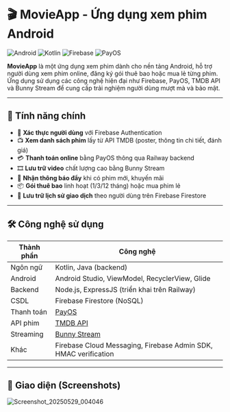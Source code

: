 # 🎬 MovieApp - Ứng dụng xem phim Android

![Android](https://img.shields.io/badge/Platform-Android-brightgreen) ![Kotlin](https://img.shields.io/badge/Language-Kotlin-blue) ![Firebase](https://img.shields.io/badge/Backend-Firebase-orange) ![PayOS](https://img.shields.io/badge/Payment-PayOS-blueviolet)

**MovieApp** là một ứng dụng xem phim dành cho nền tảng Android, hỗ trợ người dùng xem phim online, đăng ký gói thuê bao hoặc mua lẻ từng phim. Ứng dụng sử dụng các công nghệ hiện đại như Firebase, PayOS, TMDB API và Bunny Stream để cung cấp trải nghiệm người dùng mượt mà và bảo mật.

---

## 🚀 Tính năng chính

- 🔐 **Xác thực người dùng** với Firebase Authentication
- 📺 **Xem danh sách phim** lấy từ API TMDB (poster, thông tin chi tiết, đánh giá)
- 💳 **Thanh toán online** bằng PayOS thông qua Railway backend
- 🎞️ **Lưu trữ video** chất lượng cao bằng Bunny Stream
- 🔔 **Nhận thông báo đẩy** khi có phim mới, khuyến mãi
- 📦 **Gói thuê bao** linh hoạt (1/3/12 tháng) hoặc mua phim lẻ
- 🧾 **Lưu trữ lịch sử giao dịch** theo người dùng trên Firebase Firestore

---

## 🛠️ Công nghệ sử dụng

| Thành phần | Công nghệ |
|------------|-----------|
| Ngôn ngữ   | Kotlin, Java (backend) |
| Android    | Android Studio, ViewModel, RecyclerView, Glide |
| Backend    | Node.js, ExpressJS (triển khai trên Railway) |
| CSDL       | Firebase Firestore (NoSQL) |
| Thanh toán | [PayOS](https://payos.vn/) |
| API phim   | [TMDB API](https://developer.themoviedb.org/) |
| Streaming  | [Bunny Stream](https://bunny.net/video/) |
| Khác       | Firebase Cloud Messaging, Firebase Admin SDK, HMAC verification

---

## 📸 Giao diện (Screenshots)
![Screenshot_20250529_004046](https://github.com/user-attachments/assets/8618963b-8983-46cf-a58c-73e4a80a24a1)


